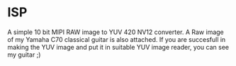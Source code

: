 # ISP
A simple 10 bit MIPI RAW image to YUV 420 NV12 converter.
A Raw image of my Yamaha C70 classical guitar is also attached.
If you are succesfull in making the YUV image and put it in suitable YUV image reader, you can see my guitar ;)
